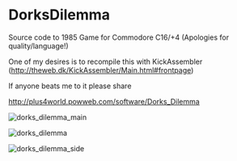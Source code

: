 # DorksDilemma
Source code to 1985 Game for Commodore C16/+4 (Apologies for quality/language!)

One of my desires is to recompile this with KickAssembler (http://theweb.dk/KickAssembler/Main.html#frontpage)

If anyone beats me to it please share

http://plus4world.powweb.com/software/Dorks_Dilemma

![dorks_dilemma_main](https://user-images.githubusercontent.com/9491428/180097159-cb3ac31e-d8cd-43d8-a5a4-2ad045b4e252.gif)

![dorks_dilemma](https://user-images.githubusercontent.com/9491428/180097124-33b116a2-def3-44e1-a829-78dd92f77573.jpg)

![dorks_dilemma_side](https://user-images.githubusercontent.com/9491428/180097118-c5dab2d4-dfe9-4998-b99a-aaf794ad40e0.jpg)
